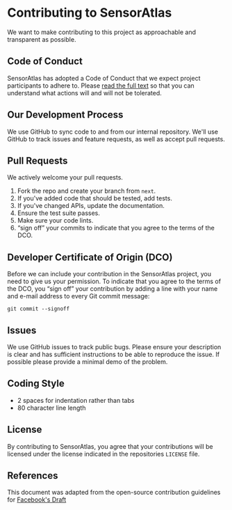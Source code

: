 # Contributing to SensorAtlas
We want to make contributing to this project as approachable and transparent as
possible.

## Code of Conduct
SensorAtlas has adopted a Code of Conduct that we expect project
participants to adhere to. Please [read the full text](https://github.com/sensoratlas/.github/blob/master/CODE_OF_CONDUCT.md)
so that you can understand what actions will and will not be tolerated.

## Our Development Process
We use GitHub to sync code to and from our internal repository. We'll use GitHub
to track issues and feature requests, as well as accept pull requests.

## Pull Requests
We actively welcome your pull requests.

1. Fork the repo and create your branch from `next`.
2. If you've added code that should be tested, add tests.
3. If you've changed APIs, update the documentation.
4. Ensure the test suite passes.
5. Make sure your code lints.
6. “sign off” your commits to indicate that you agree to the terms of the DCO.

## Developer Certificate of Origin (DCO) 
Before we can include your contribution in the SensorAtlas project, you need to 
give us your permission. To indicate that you agree to the terms of the DCO, 
you “sign off” your contribution by adding a line with your name and e-mail 
address to every Git commit message:

```
git commit --signoff
```

## Issues
We use GitHub issues to track public bugs. Please ensure your description is
clear and has sufficient instructions to be able to reproduce the issue.
If possible please provide a minimal demo of the problem.

## Coding Style  
* 2 spaces for indentation rather than tabs
* 80 character line length

## License
By contributing to SensorAtlas, you agree that your contributions will be licensed
under the license indicated in the repositories `LICENSE` file.

## References
This document was adapted from the open-source contribution guidelines for 
[Facebook's Draft](https://github.com/facebook/draft-js/blob/5dd99d327066f5f0b30b95ab95770822cff1ac65/CONTRIBUTING.md)
